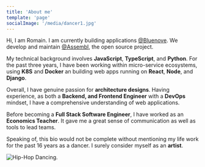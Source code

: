 ```yaml
---
title: 'About me'
template: 'page'
socialImage: '/media/dancer1.jpg'
---
```


Hi, I am Romain. I am currently building applications [@Bluenove](https://bluenove.com/en/). We develop and maintain [@Assembl](https://gitlab.com/assembl/assembl), the open source project. 

My technical background involves **JavaScript**, **TypeScript**, and **Python**. For the past three years, I have been working within micro-service ecosystems, using **K8S** and **Docker** an building web apps running on **React**, **Node**, and **Django**.

Overall, I have genuine passion for **architecture designs**.
Having experience, as both a **Backend, and Frontend Engineer** with a **DevOps** mindset, I have a comprehensive understanding of web applications. 

Before becoming a **Full Stack Software Engineer**, I have worked as an **Economics Teacher**. 
It gave me a great sense of communication as well as tools to lead teams.

Speaking of, this bio would not be complete without mentioning my life work for the past 16 years 
as a dancer. I surely consider myself as an **artist**.

![Hip-Hop Dancing.](/media/dancer1.jpg)

